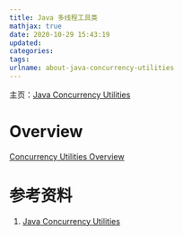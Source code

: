 ```yaml
---
title: Java 多线程工具类
mathjax: true
date: 2020-10-29 15:43:19
updated:
categories:
tags:
urlname: about-java-concurrency-utilities
---
```




<!-- more -->

主页：[Java Concurrency Utilities](https://docs.oracle.com/javase/8/docs/technotes/guides/concurrency/index.html)

# Overview

[Concurrency Utilities Overview](https://docs.oracle.com/javase/8/docs/technotes/guides/concurrency/overview.html)







# 参考资料

1. [Java Concurrency Utilities](https://docs.oracle.com/javase/8/docs/technotes/guides/concurrency/index.html)


